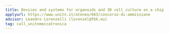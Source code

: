 ```yaml
---
title: Devices and systems for organoids and 3D cell culture on a chip
applyurl: https://www.unitn.it/ateneo/663/concorso-di-ammissione
advisor: Leandro Lorenzelli (lorenzel@fbk.eu)
tag: call_unitnmeccatronica 
---
```

